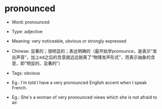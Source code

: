 # pronounced

- Word: pronounced

- Type: adjective
- Meaning: very noticeable, obvious or strongly expressed
- Chinese: 显著的；很明显的；表达明确的（最开始学pronounce，是表示“发出声音”，加上ed之后的含意就远远脱离了“物理发声形式”，而表示抽象的含意，即“明显的、显著的”）
- Tags: obvious
- Eg.: I'm told I have a very pronounced English accent when I speak French.
- Eg.: She's a woman of very pronounced views which she is not afraid to air.

